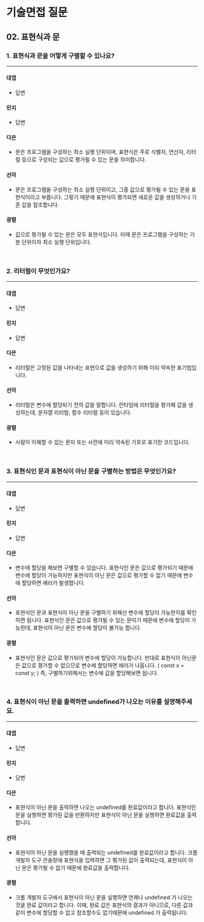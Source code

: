 # 기술면접 질문

## 02. 표현식과 문

### 1. 표현식과 문을 어떻게 구별할 수 있나요?

<hr>

#### 대엽

- 답변

#### 민지

- 답변

#### 다은

- 문은 프로그램을 구성하는 최소 실행 단위이며, 표현식은 주로 식별자, 연산자, 리터럴 등으로 구성되는 값으로 평가될 수 있는 문을 의미합니다.

#### 선아

- 문은 프로그램을 구성하는 최소 실행 단위이고, 그중 값으로 평가될 수 있는 문을 표현식이라고 부릅니다. 그렇기 때문에 표현식이 평가되면 새로운 값을 생성하거나 기존 값을 참조합니다.

#### 광렬

- 값으로 평가될 수 있는 문은 모두 표현식입니다. 이때 문은 프로그램을 구성하는 기본 단위이자 최소 실행 단위입니다.

<br>

### 2. 리터럴이 무엇인가요?

<hr>

#### 대엽

- 답변

#### 민지

- 답변

#### 다은

- 리터럴은 고정된 값을 나타내는 표현으로 값을 생성하기 위해 미리 약속한 표기법입니다.

#### 선아

- 리터럴은 변수에 할당되기 전의 값을 말합니다. 런타임에 리터럴을 평가해 값을 생성하는데, 문자열 리터럴, 함수 리터럴 등이 있습니다.

#### 광렬

- 사람이 이해할 수 있는 문자 또는 사전에 미리 약속된 기호로 표기한 코드입니다.

<br>

### 3. 표현식인 문과 표현식이 아닌 문을 구별하는 방법은 무엇인가요?

<hr>

#### 대엽

- 답변

#### 민지

- 답변

#### 다은

- 변수에 할당을 해보면 구별할 수 있습니다. 표현식인 문은 값으로 평가되기 때문에 변수에 할당이 가능하지만 표현식이 아닌 문은 값으로 평가할 수 없기 때문에 변수에 할당하면 에러가 발생합니다.

#### 선아

- 표현식인 문과 표현식이 아닌 문을 구별하기 위해선 변수에 할당이 가능한지를 확인하면 됩니다. 표현식인 문은 값으로 평가될 수 있는 문이기 때문에 변수에 할당이 가능한데, 표현식이 아닌 문은 변수에 할당이 불가능 합니다.

#### 광렬

- 표현식인 문은 값으로 평가되어 변수에 할당이 가능합니다. 반대로 표현식이 아닌문은 값으로 평가할 수 없으므로 변수에 할당하면 에러가 나옵니다. ( const x = const y; ) 즉, 구별하기위해서는 변수에 값을 할당해보면 됩니다.

<br>

### 4. 표현식이 아닌 문을 출력하면 undefined가 나오는 이유를 설명해주세요.

<hr>

#### 대엽

- 답변

#### 민지

- 답변

#### 다은

- 표현식이 아닌 문을 출력하면 나오는 undefined를 완료값이라고 합니다. 표현식인 문을 실행하면 평가된 값을 반환하지만 표현식이 아닌 문을 실행하면 완료값을 출력합니다.

#### 선아

- 표현식이 아닌 문을 실행했을 때 출력되는 undefined를 완료값이라고 합니다. 크롬 개발자 도구 콘솔창에 표현식을 입력하면 그 평가된 값이 출력되는데, 표현식이 아닌 문은 평가될 수 없기 때문에 완료값을 출력합니다.

#### 광렬

- 크롬 개발자 도구에서 표현식이 아닌 문을 실행하면 언제나 undefined 가 나오는 것을 완료 값이라고 합니다. 이때, 완료 값은 표현식의 결과가 아니므로, 다른 값과 같이 변수에 할당할 수 없고 참조할수도 없기때문에 undefined 가 출력됩니다.
